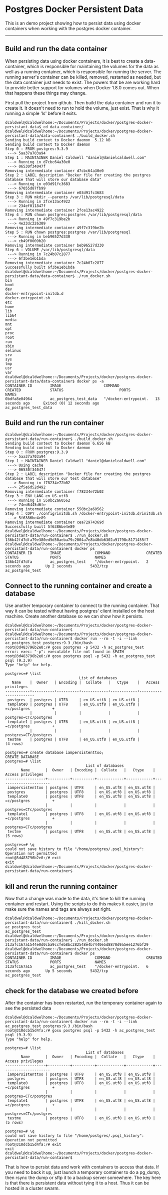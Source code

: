 # Postgres Docker Persistent Data


This is an demo project showing how to persist data using docker containers when working with the postgres docker container. 

---
## Build and run the data container

When persisting data using docker containers, it is best to create a data-container, which is responsible for maintaining the volumes for the data as well as a running container, which is responsible for running the server. The running server's container can be killed, removed, restarted as needed, but the data container just needs to exist. The powers that be are working hard to provide better support for volumes when Docker 1.8.0 comes out. When that happens these things may change. 


First pull the project from github.
Then build the data container and run it to create it. It doesn't need to run to hold the volume, just exist. That is why it running a simple 'ls' before it exits.

```
dcaldwel@dcaldwelhome:~/Documents/Projects/docker/postgres-docker-persistant-data$ cd data-container/
dcaldwel@dcaldwelhome:~/Documents/Projects/docker/postgres-docker-persistant-data/data-container$ ./build_docker.sh 
Sending build context to Docker daemon  5.12 kB
Sending build context to Docker daemon 
Step 0 : FROM postgres:9.3.9
 ---> 5aa37a703a94
Step 1 : MAINTAINER Daniel Caldwell "daniel@danielcaldwell.com"
 ---> Running in d7cbc64a30e0
 ---> 06530f34047f
Removing intermediate container d7cbc64a30e0
Step 2 : LABEL description "Docker file for creating the postgres database that will store our database data"
 ---> Running in e03d91fc3683
 ---> 67055d87fb99
Removing intermediate container e03d91fc3683
Step 3 : RUN mkdir --parents /var/lib/postgresql/data
 ---> Running in 2fce13ac4922
 ---> 234ef011847f
Removing intermediate container 2fce13ac4922
Step 4 : RUN chown postgres:postgres /var/lib/postgresql/data
 ---> Running in 49f7c319be2b
 ---> 4e23dc226309
Removing intermediate container 49f7c319be2b
Step 5 : RUN chown postgres:postgres /var/lib/postgresql
 ---> Running in beb96527d330
 ---> cb49f0009b20
Removing intermediate container beb96527d330
Step 6 : VOLUME /var/lib/postgresql/data
 ---> Running in 7c24b07c2877
 ---> 6f3be1eb1bda
Removing intermediate container 7c24b07c2877
Successfully built 6f3be1eb1bda
dcaldwel@dcaldwelhome:~/Documents/Projects/docker/postgres-docker-persistant-data/data-container$ ./run_docker.sh 
bin
boot
dev
docker-entrypoint-initdb.d
docker-entrypoint.sh
etc
home
lib
lib64
media
mnt
opt
proc
root
run
sbin
selinux
srv
sys
tmp
usr
var
dcaldwel@dcaldwelhome:~/Documents/Projects/docker/postgres-docker-persistant-data/data-container$ docker ps -a
CONTAINER ID        IMAGE                   COMMAND                CREATED             STATUS                         PORTS               NAMES
0bdfa8e04964        ac_postgres_test_data   "/docker-entrypoint.   13 seconds ago      Exited (0) 12 seconds ago                          ac_postgres_test_data  
```


## Build and run the run container

```
dcaldwel@dcaldwelhome:~/Documents/Projects/docker/postgres-docker-persistant-data/run-container$ ./build_docker.sh 
Sending build context to Docker daemon 6.656 kB
Sending build context to Docker daemon 
Step 0 : FROM postgres:9.3.9
 ---> 5aa37a703a94
Step 1 : MAINTAINER Daniel Caldwell "daniel@danielcaldwell.com"
 ---> Using cache
 ---> 06530f34047f
Step 2 : LABEL description "Docker file for creating the postgres database that will store our test database"
 ---> Running in f78234e72b02
 ---> 2f5e6d52d492
Removing intermediate container f78234e72b02
Step 3 : ENV LANG en_US.utf8
 ---> Running in 550bc2a60562
 ---> 74ed6445d6fe
Removing intermediate container 550bc2a60562
Step 4 : COPY ./config/initdb.sh /docker-entrypoint-initdb.d/initdb.sh
 ---> 5f6386be4e89
Removing intermediate container cea72974369d
Successfully built 5f6386be4e89
dcaldwel@dcaldwelhome:~/Documents/Projects/docker/postgres-docker-persistant-data/run-container$ ./run_docker.sh 
136b42fd7dfa79e380ed5d50aeba79c2004a7e8b40db6302a91798c8171455f7
dcaldwel@dcaldwelhome:~/Documents/Projects/docker/postgres-docker-persistant-data/run-container$ docker ps
CONTAINER ID        IMAGE               COMMAND                CREATED             STATUS              PORTS               NAMES
136b42fd7dfa        ac_postgres_test    "/docker-entrypoint.   2 seconds ago       Up 2 seconds        5432/tcp            ac_postgres_test  
```

## Connect to the running container and create a database

Use another temporary container to connect to the running container. That way it can be tested without having postgres' client installed on the host machine. Create another database so we can show how it persists. 


```
dcaldwel@dcaldwelhome:~/Documents/Projects/docker/postgres-docker-persistant-data/run-container$ 
dcaldwel@dcaldwelhome:~/Documents/Projects/docker/postgres-docker-persistant-data/run-container$ docker run --rm -t -i --link ac_postgres_test postgres:9.3 /bin/bash
root@3d483796b2e0:/# gosu postgres -p 5432 -h ac_postgres_test
error: exec: "-p": executable file not found in $PATH
root@3d483796b2e0:/# gosu postgres psql -p 5432 -h ac_postgres_test
psql (9.3.9)
Type "help" for help.

postgres=# \list
                                 List of databases
   Name    |  Owner   | Encoding |  Collate   |   Ctype    |   Access privileges   
-----------+----------+----------+------------+------------+-----------------------
 postgres  | postgres | UTF8     | en_US.utf8 | en_US.utf8 | 
 template0 | postgres | UTF8     | en_US.utf8 | en_US.utf8 | =c/postgres          +
           |          |          |            |            | postgres=CTc/postgres
 template1 | postgres | UTF8     | en_US.utf8 | en_US.utf8 | =c/postgres          +
           |          |          |            |            | postgres=CTc/postgres
 testme    | postgres | UTF8     | en_US.utf8 | en_US.utf8 | 
(4 rows)

postgres=# create database iampersistenttoo;
CREATE DATABASE
postgres=# \list
                                    List of databases
       Name       |  Owner   | Encoding |  Collate   |   Ctype    |   Access privileges   
------------------+----------+----------+------------+------------+-----------------------
 iampersistenttoo | postgres | UTF8     | en_US.utf8 | en_US.utf8 | 
 postgres         | postgres | UTF8     | en_US.utf8 | en_US.utf8 | 
 template0        | postgres | UTF8     | en_US.utf8 | en_US.utf8 | =c/postgres          +
                  |          |          |            |            | postgres=CTc/postgres
 template1        | postgres | UTF8     | en_US.utf8 | en_US.utf8 | =c/postgres          +
                  |          |          |            |            | postgres=CTc/postgres
 testme           | postgres | UTF8     | en_US.utf8 | en_US.utf8 | 
(5 rows)

postgres=# \q
could not save history to file "/home/postgres/.psql_history": Operation not permitted
root@3d483796b2e0:/# exit
exit
dcaldwel@dcaldwelhome:~/Documents/Projects/docker/postgres-docker-persistant-data/run-container$ 
```



## kill and rerun the running container

Now that a change was made to the data, it's time to kill the running container and restart. Using the scripts to do this makes it easier, just to make sure the names and tags are always set right. 

```
dcaldwel@dcaldwelhome:~/Documents/Projects/docker/postgres-docker-persistant-data/run-container$ ./kill_docker.sh 
ac_postgres_test
ac_postgres_test
dcaldwel@dcaldwelhome:~/Documents/Projects/docker/postgres-docker-persistant-data/run-container$ ./run_docker.sh 
313afc167a1544e0d0cba9ccfeb8bc282548e4b7440e5d8870d9a5ee1276bf29
dcaldwel@dcaldwelhome:~/Documents/Projects/docker/postgres-docker-persistant-data/run-container$ docker ps 
CONTAINER ID        IMAGE               COMMAND                CREATED             STATUS              PORTS               NAMES
313afc167a15        ac_postgres_test    "/docker-entrypoint.   6 seconds ago       Up 5 seconds        5432/tcp            ac_postgres_test   
```

## check for the database we created before

After the container has been restarted, run the temporary container again to see the persisted data

```
dcaldwel@dcaldwelhome:~/Documents/Projects/docker/postgres-docker-persistant-data/run-container$ docker run --rm -t -i --link ac_postgres_test postgres:9.3 /bin/bash
root@310dcb15d4fa:/# gosu postgres psql -p 5432 -h ac_postgres_test
psql (9.3.9)
Type "help" for help.

postgres=# \list
                                    List of databases
       Name       |  Owner   | Encoding |  Collate   |   Ctype    |   Access privileges   
------------------+----------+----------+------------+------------+-----------------------
 iampersistenttoo | postgres | UTF8     | en_US.utf8 | en_US.utf8 | 
 postgres         | postgres | UTF8     | en_US.utf8 | en_US.utf8 | 
 template0        | postgres | UTF8     | en_US.utf8 | en_US.utf8 | =c/postgres          +
                  |          |          |            |            | postgres=CTc/postgres
 template1        | postgres | UTF8     | en_US.utf8 | en_US.utf8 | =c/postgres          +
                  |          |          |            |            | postgres=CTc/postgres
 testme           | postgres | UTF8     | en_US.utf8 | en_US.utf8 | 
(5 rows)

postgres=# \q
could not save history to file "/home/postgres/.psql_history": Operation not permitted
root@310dcb15d4fa:/# exit
exit
dcaldwel@dcaldwelhome:~/Documents/Projects/docker/postgres-docker-persistant-data/run-container$ 
```

That is how to persist data and work with containers to access that data. If you need to back it up, just launch a temporary container to do a pg_dump, then rsync the dump or sftp it to a backup server somewhere. The key here is that there is persistent data without tying it to a host. Thus it can be hosted in a cluster swarm.



